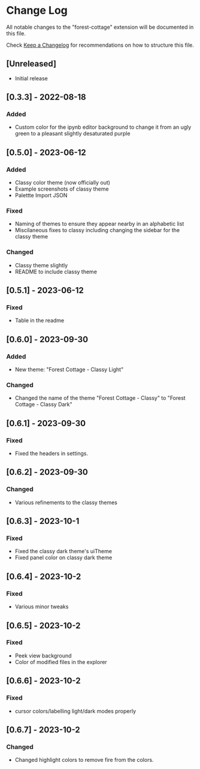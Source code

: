 # Change Log

All notable changes to the "forest-cottage" extension will be documented in this file.

Check [Keep a Changelog](http://keepachangelog.com/) for recommendations on how to structure this file.

## [Unreleased]

- Initial release

## [0.3.3] - 2022-08-18

### Added

- Custom color for the ipynb editor background to change it from an ugly green to a pleasant slightly desaturated purple

## [0.5.0] - 2023-06-12

### Added

- Classy color theme (now officially out)
- Example screenshots of classy theme
- Palettte Import JSON

### Fixed

- Naming of themes to ensure they appear nearby in an alphabetic list
- Miscilaneous fixes to classy including changing the sidebar for the classy theme

### Changed

- Classy theme slightly
- README to include classy theme

## [0.5.1] - 2023-06-12

### Fixed

- Table in the readme

## [0.6.0] - 2023-09-30

### Added

- New theme: "Forest Cottage - Classy Light"

### Changed

- Changed the name of the theme "Forest Cottage - Classy" to "Forest Cottage - Classy Dark"

## [0.6.1] - 2023-09-30

### Fixed

- Fixed the headers in settings.

## [0.6.2] - 2023-09-30

### Changed

- Various refinements to the classy themes

## [0.6.3] - 2023-10-1

### Fixed

- Fixed the classy dark theme's uiTheme
- Fixed panel color on classy dark theme

## [0.6.4] - 2023-10-2

### Fixed

- Various minor tweaks

## [0.6.5] - 2023-10-2

### Fixed

- Peek view background
- Color of modified files in the explorer

## [0.6.6] - 2023-10-2

### Fixed

- cursor colors/labelling light/dark modes properly

## [0.6.7] - 2023-10-2

### Changed

- Changed highlight colors to remove fire from the colors.
